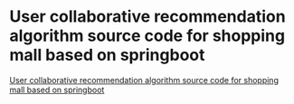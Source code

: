 # User collaborative recommendation algorithm source code for shopping mall based on springboot
[User collaborative recommendation algorithm source code for shopping mall based on springboot](https://aiwithcloud.com/2022/09/19/user_collaborative_recommendation_algorithm_source_code_for_shopping_mall_based_on_springboot/)